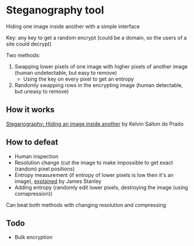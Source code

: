# Steganography tool
Hiding one image inside another with a simple interface 

Key: any key to get a random encrypt (could be a domain, so the users of a site could decrypt)

Two methods:

 1. Swapping lower pixels of one image with higher pixels of another image (human undetectable, but easy to remove)
    - Using the key on every pixel to get an entropy
 2. Randomly swapping rows in the encrypting image (human detectable, but uneasy to remove)

## How it works
[Steganography: Hiding an image inside another](https://towardsdatascience.com/steganography-hiding-an-image-inside-another-77ca66b2acb1) by Kelvin Salton do Prado

## How to defeat

- Human inspection
- Resolution change (cut the image to make impossible to get exact (random) pixel positions)
- Entropy measurement (if entropy of lower pixels is low then it's an image), [explained](https://incoherency.co.uk/blog/stories/image-steganography.html) by James Stanley
- Adding entropy (randomly edit lower pixels, destroying the image (using comapression))

Can beat both methods with changing resolution and compressing

## Todo

 - Bulk encryption
